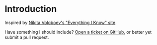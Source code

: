 # Introduction

Inspired by [Nikita Voloboev's "Everything I Know" site](https://wiki.nikitavoloboev.xyz/).

Have something I should include? [Open a ticket on GitHub](https://github.com/narthur/knowledge/issues/new), or better yet submit a pull request.

